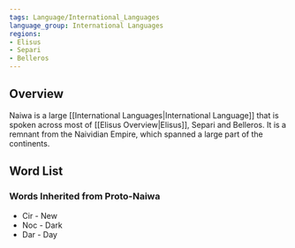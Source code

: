```yaml
---
tags: Language/International_Languages
language_group: International Languages
regions:
- Elisus
- Separi
- Belleros
---
```

## Overview
Naiwa is a large [[International Languages|International Language]] that is spoken across most of [[Elisus Overview|Elisus]], Separi and Belleros. It is a remnant from the Naividian Empire, which spanned a large part of the continents.
## Word List
### Words Inherited from Proto-Naiwa
- Cir - New
- Noc - Dark
- Dar - Day